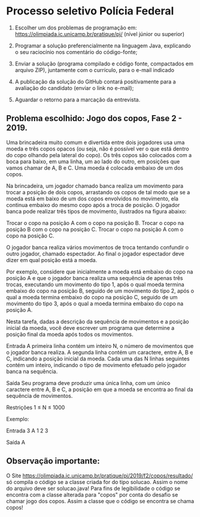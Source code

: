 # Processo seletivo Polícia Federal

1) Escolher um dos problemas de programação em:  https://olimpiada.ic.unicamp.br/pratique/pj/ (nível júnior ou superior)

2) Programar a solução preferencialmente na linguagem Java, explicando o seu raciocínio nos comentário do código-fonte;

3) Enviar a solução (programa compilado e código fonte, compactados em arquivo ZIP), juntamente com o currículo, para o e-mail indicado

4) A publicação da solução do GitHub contará positivamente para a avaliação do candidato (enviar o link no e-mail);

5) Aguardar o retorno para a marcação da entrevista.

## Problema escolhido: Jogo dos copos, Fase 2 - 2019.

Uma brincadeira muito comum e divertida entre dois jogadores usa uma moeda e três copos opacos (ou seja, não é possível ver o que está dentro do copo olhando pela lateral do copo). Os três copos são colocados com a boca para baixo, em uma linha, um ao lado do outro, em posições que vamos chamar de A, B e C. Uma moeda é colocada embaixo de um dos copos.

Na brincadeira, um jogador chamado banca realiza um movimento para trocar a posição de dois copos, arrastando os copos de tal modo que se a moeda está em baixo de um dos copos envolvidos no movimento, ela continua embaixo do mesmo copo após a troca de posição. O jogador banca pode realizar três tipos de movimento, ilustrados na figura abaixo:

Trocar o copo na posição A com o copo na posição B.
Trocar o copo na posição B com o copo na posição C.
Trocar o copo na posição A com o copo na posição C.

O jogador banca realiza vários movimentos de troca tentando confundir o outro jogador, chamado espectador. Ao final o jogador espectador deve dizer em qual posição está a moeda.

Por exemplo, considere que inicialmente a moeda está embaixo do copo na posição A e que o jogador banca realiza uma sequência de apenas três trocas, executando um movimento do tipo 1, após o qual moeda termina embaixo do copo na posição B, seguido de um movimento do tipo 2, após o qual a moeda termina embaixo do copo na posição C, seguido de um movimento do tipo 3, após o qual a moeda termina embaixo do copo na posição A.

Nesta tarefa, dadas a descrição da sequência de movimentos e a posição inicial da moeda, você deve escrever um programa que determine a posição final da moeda após todos os movimentos.

Entrada
A primeira linha contém um inteiro N, o número de movimentos que o jogador banca realiza. A segunda linha contém um caractere, entre A, B e C, indicando a posição inicial da moeda. Cada uma das N linhas seguintes contém um inteiro, indicando o tipo de movimento efetuado pelo jogador banca na sequência.

Saída
Seu programa deve produzir uma única linha, com um único caractere entre A, B e C, a posição em que a moeda se encontra ao final da sequência de movimentos.

Restrições
1 ≤ N ≤ 1000

Exemplo:

Entrada
3
A
1
2
3

Saída
A

## Observação importante:

O Site https://olimpiada.ic.unicamp.br/pratique/pj/2019/f2/copos/resultado/ só compila o código se a classe criada for do tipo solucao. Assim o nome do arquivo deve ser solucao.java!
Para fins de legibilidade o código se encontra com a classe alterada para "copos" por conta do desafio se chamar jogo dos copos. Assim a classe que o código se encontra se chama copos!
